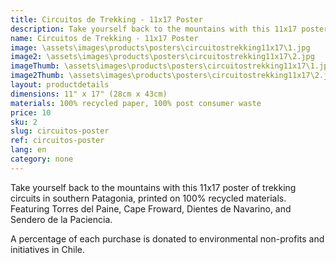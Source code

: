 ```yaml
---
title: Circuitos de Trekking - 11x17 Poster
description: Take yourself back to the mountains with this 11x17 poster of trekking circuits in southern Patagonia, printed on 100% recycled materials.
name: Circuitos de Trekking - 11x17 Poster
image: \assets\images\products\posters\circuitostrekking11x17\1.jpg
image2: \assets\images\products\posters\circuitostrekking11x17\2.jpg
imageThumb: \assets\images\products\posters\circuitostrekking11x17\1.jpg
image2Thumb: \assets\images\products\posters\circuitostrekking11x17\2.jpg
layout: productdetails
dimensions: 11" x 17" (28cm x 43cm)
materials: 100% recycled paper, 100% post consumer waste
price: 10
sku: 2
slug: circuitos-poster
ref: circuitos-poster
lang: en
category: none
---
```

Take yourself back to the mountains with this 11x17 poster of trekking circuits in southern Patagonia, printed on 100% recycled materials. Featuring Torres del Paine, Cape Froward, Dientes de Navarino, and Sendero de la Paciencia.

A percentage of each purchase is donated to environmental non-profits and initiatives in Chile.
